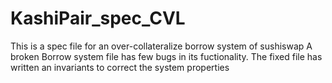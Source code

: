 # KashiPair_spec_CVL
This is a spec file for an over-collateralize borrow system of sushiswap
A broken Borrow system file has few bugs in its fuctionality.
The fixed file has written an invariants to correct the system properties
